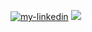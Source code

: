 <a href="https://www.linkedin.com/in/lambda-l"><img src="https://img.shields.io/static/v1?label=&labelColor=505050&message=linkedin&style=flat&color=0077B5&logo=linkedin" alt="my-linkedin"/></a>
<a href="https://instagram.com/sobakavosne"><img src="https://img.shields.io/static/v1?label=&labelColor=505050&message=instagram&style=flat&color=white&logo=instagram"></a>

<!--
**lenchevskii/lenchevskii** is a ✨ _special_ ✨ repository because its `README.md` (this file) appears on your GitHub profile.

Here are some ideas to get you started:

- 🔭 I’m currently working on ...
- 🌱 I’m currently learning ...
- 👯 I’m looking to collaborate on ...
- 🤔 I’m looking for help with ...
- 💬 Ask me about ...
- 📫 How to reach me: ...
- 😄 Pronouns: ...
- ⚡ Fun fact: ...
-->
